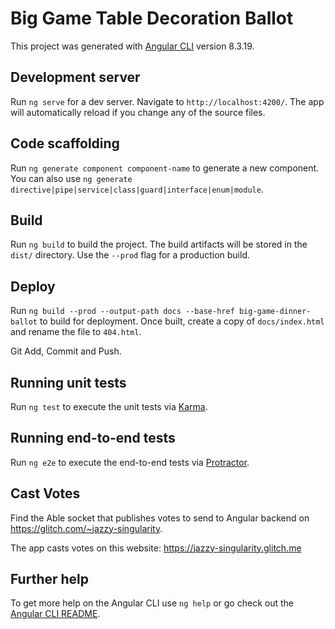 # Big Game Table Decoration Ballot

This project was generated with [Angular CLI](https://github.com/angular/angular-cli) version 8.3.19.

## Development server

Run `ng serve` for a dev server. Navigate to `http://localhost:4200/`. The app will automatically reload if you change any of the source files.

## Code scaffolding

Run `ng generate component component-name` to generate a new component. You can also use `ng generate directive|pipe|service|class|guard|interface|enum|module`.

## Build

Run `ng build` to build the project. The build artifacts will be stored in the `dist/` directory. Use the `--prod` flag for a production build.

## Deploy
Run `ng build --prod --output-path docs --base-href big-game-dinner-ballot` to build for deployment. Once built, create a copy of `docs/index.html` and rename the file to `404.html`. 

Git Add, Commit and Push. 

## Running unit tests

Run `ng test` to execute the unit tests via [Karma](https://karma-runner.github.io).

## Running end-to-end tests

Run `ng e2e` to execute the end-to-end tests via [Protractor](http://www.protractortest.org/).

## Cast Votes
Find the Able socket that publishes votes to send to Angular backend on https://glitch.com/~jazzy-singularity.

The app casts votes on this website: https://jazzy-singularity.glitch.me


## Further help

To get more help on the Angular CLI use `ng help` or go check out the [Angular CLI README](https://github.com/angular/angular-cli/blob/master/README.md).
